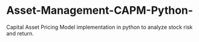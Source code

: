 # Asset-Management-CAPM-Python-
Capital Asset Pricing Model implementation in python to analyze stock risk and return.
